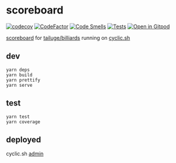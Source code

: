 # scoreboard

[![codecov](https://codecov.io/gh/tailuge/scoreboard/graph/badge.svg?token=70UENFYO7P)](https://codecov.io/gh/tailuge/scoreboard)
[![CodeFactor](https://www.codefactor.io/repository/github/tailuge/scoreboard/badge)](https://www.codefactor.io/repository/github/tailuge/scoreboard)
[![Code Smells](https://sonarcloud.io/api/project_badges/measure?project=tailuge_scoreboard&metric=code_smells)](https://sonarcloud.io/summary/new_code?id=tailuge_scoreboard)
[![Tests](https://github.com/tailuge/scoreboard/actions/workflows/main.yml/badge.svg)](https://github.com/tailuge/scoreboard/actions/workflows/main.yml)
[![Open in Gitpod](https://img.shields.io/badge/Gitpod-Open%20in%20Gitpod-%230092CF.svg)](https://gitpod.io/#https://github.com/tailuge/scoreboard)

[scoreboard](https://tailuge-billiards.cyclic.app/) for [tailuge/billiards](https://github.com/tailuge/billiards) running on [cyclic.sh](https://app.cyclic.sh/#/app/tailuge-scoreboard/overview)

## dev

```shell
yarn deps
yarn build
yarn prettify
yarn serve
```

## test

```shell
yarn test
yarn coverage
```

## deployed

cyclic.sh [admin](https://app.cyclic.sh/#/app/tailuge-scoreboard/overview)
